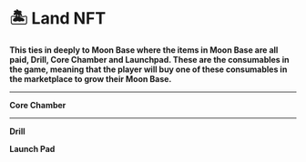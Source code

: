 # 🏝 Land NFT

**This ties in deeply to Moon Base where the items in Moon Base are all paid, Drill, Core Chamber and Launchpad. These are the consumables in the game, meaning that the player will buy one of these consumables in the marketplace to grow their Moon Base.**

****

**Core Chamber**

****

**Drill**

**Launch Pad**
